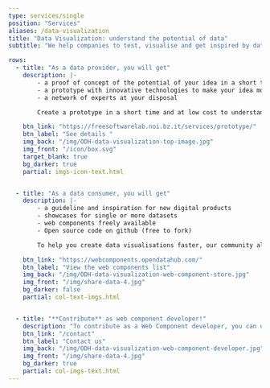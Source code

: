 ```yaml
---
type: services/single
position: "Services"
aliases: /data-visualization
title: "Data Visualization: understand the potential of data"
subtitle: "We help companies to test, visualise and get inspired by data to make their ideas concrete and valuable."

rows:
  - title: "As a data provider, you will get"
    description: |-
        - a proof of concept of the potential of your idea in a short time and at low cost 
        - a prototype with innovative technologies to make your idea more concrete and valuable
        - a network of experts at your disposal

        Create a prototype in a short time and at low cost to understand the potential of your idea: through a network of experts, the <a style="text-decoration: underline;" href="https://freesoftwarelab.noi.bz.it/" target="_blank">Free Software Lab</a> helps you to develop a prototype with innovative technologies that makes your idea more concrete and valuable.

    btn_link: "https://freesoftwarelab.noi.bz.it/services/prototype/"
    btn_label: "See details "
    img_back: "/img/ODH-data-visualization-top-image.jpg"
    img_front: "/icon/box.svg"
    target_blank: true
    bg_darker: true
    partial: imgs-icon-text.html


  - title: "As a data consumer, you will get"
    description: |-
        - a guideline and inspiration for new digital products
        - showcases for single or more datasets
        - web components freely available
        - Open source code on github (free to fork)

        To help you create data visualisations faster, our community already developed a set of components using data provided by the Open Data Hub. You can find a list of web components ready to be used on the Open Data Hub Web Components Store.

    btn_link: "https://webcomponents.opendatahub.com/"
    btn_label: "View the web components list"
    img_back: "/img/ODH-data-visualization-web-component-store.jpg"
    img_front: "/img/share-data-4.jpg"
    bg_darker: false
    partial: col-text-imgs.html


  - title: "**Contribute** as web component developer!"
    description: "To contribute as a Web Component developer, you can use all the resources available in the Open Data Hub to create new Web components. Data is freely accessible and can be used for your own projects. For closer cooperation, do not hesitate to contact us."
    btn_link: "/contact"
    btn_label: "Contact us"
    img_back: "/img/ODH-data-visualization-web-component-developer.jpg"
    img_front: "/img/share-data-4.jpg"
    bg_darker: true
    partial: col-imgs-text.html
---
```

